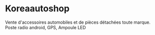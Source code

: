 # Koreaautoshop
Vente d'accessoires automobiles et de pièces détachées toute marque. Poste radio android, GPS, Ampoule LED
